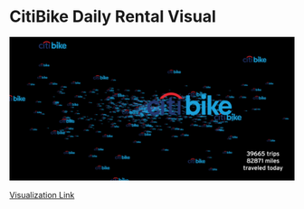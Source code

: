 # CitiBike Daily Rental Visual

![alt tag](https://github.com/jimmyadg/ctBike/blob/master/img.png)

[Visualization Link](https://jimmyadg.github.io/ctBike/)

